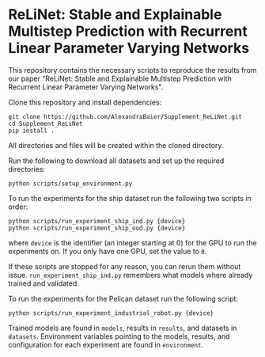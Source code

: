 # ReLiNet: Stable and Explainable Multistep Prediction with Recurrent Linear Parameter Varying Networks

This repository contains the necessary scripts to reproduce the results from our paper
"ReLiNet: Stable and Explainable Multistep Prediction with Recurrent Linear Parameter Varying Networks".

Clone this repository and install dependencies:
```shell
git clone https://github.com/AlexandraBaier/Supplement_ReLiNet.git
cd Supplement_ReLiNet
pip install .
```

All directories and files will be created within the cloned directory.

Run the following to download all datasets and set up the required directories:
```shell
python scripts/setup_environment.py
```

To run the experiments for the ship dataset run the following two scripts in order:
```shell
python scripts/run_experiment_ship_ind.py {device}
python scripts/run_experiment_ship_ood.py {device}
```
where `device` is the identifier (an integer starting at 0) for the GPU to run the experiments on. 
If you only have one GPU, set the value to `0`.

If these scripts are stopped for any reason, you can rerun them without issue. 
`run_experiment_ship_ind.py` remembers what models where already trained and validated.

To run the experiments for the Pelican dataset run the following script:
```shell
python scripts/run_experiment_industrial_robot.py {device}
```

Trained models are found in `models`, results in `results`, and datasets in `datasets`.
Environment variables pointing to the models, results, and configuration for each experiment are found in
`environment`.
